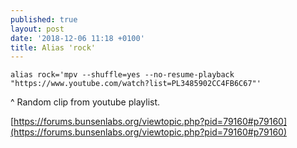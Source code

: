 ```yaml
---
published: true
layout: post
date: '2018-12-06 11:18 +0100'
title: Alias 'rock'
---
```

    alias rock='mpv --shuffle=yes --no-resume-playback "https://www.youtube.com/watch?list=PL3485902CC4FB6C67"'
    
^ Random clip from youtube playlist.
    
[https://forums.bunsenlabs.org/viewtopic.php?pid=79160#p79160](https://forums.bunsenlabs.org/viewtopic.php?pid=79160#p79160)
